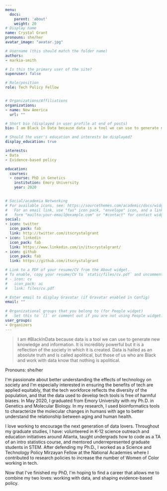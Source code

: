 ```yaml
---
menu:
  docs:
    parent: 'about'
    weight: 20
# Display name
name: Crystal Grant
pronouns: she/her 
avatar_image: "avatar.jpg"

# Username (this should match the folder name)
authors:
- markia-smith

# Is this the primary user of the site?
superuser: false

# Role/position
role: Tech Policy Fellow 


# Organizations/Affiliations
organizations:
- name: New America
  url: ""

# Short bio (displayed in user profile at end of posts)
bio: I am Black In Data because data is a tool we can use to generate new knowledge and information.

# Should the user's education and interests be displayed?
display_education: true

interests:
- Data
- Evidence-based policy

education:
  courses:
  - course: PhD in Genetics  
    institution: Emory University
    year: 2020
  

# Social/academia Networking
# For available icons, see: https://sourcethemes.com/academic/docs/widgets/#icons
#   For an email link, use "fas" icon pack, "envelope" icon, and a link in the
#   form "mailto:your-email@example.com" or "#contact" for contact widget.
social:
- icon: twitter
  icon_pack: fab
  link: http://twitter.com/itscrystalgrant
- icon: linkedin
  icon_pack: fab
  link: https://www.linkedin.com/in/itscrystalgrant/
- icon: github
  icon_pack: fab
  link: https://github.com/itscrystalgrant

# Link to a PDF of your resume/CV from the About widget.
# To enable, copy your resume/CV to `static/files/cv.pdf` and uncomment the lines below.  
# - icon: cv
#   icon_pack: ai
#   link: files/cv.pdf

# Enter email to display Gravatar (if Gravatar enabled in Config)
email: ""
  
# Organizational groups that you belong to (for People widget)
#   Set this to `[]` or comment out if you are not using People widget.  
user_groups:
- Organizers
---
```


> I am #BlackInData because data is a tool we can use to generate new knowledge and information. It is incredibly powerful but it is a reflection of the society in which it is created. Data is hailed as an absolute truth and is called apolitical, but those of us who are Black and work with data know that nothing is apolitical.  

Pronouns: she/her

I'm passionate about better understanding the effects of technology on society and I'm especially interested in ensuring the benefits of tech are applied equitably, that the tech workforce reflects the diversity of the population, and that the data used to develop tech tools is free of harmful biases. In May 2020, I graduated from Emory University with my Ph.D. in Genetics and Molecular Biology. In my research, I used bioinformatics tools to characterize the molecular changes in humans with age to better understand the relationship between aging and human health.

I love working to encourage the next generation of data lovers. Throughout my graduate studies, I have: volunteered in K-12 science outreach and education initiatives around Atlanta, taught undergrads how to code as a TA of an intro statistics course, and mentored underrepresented graduate students in STEM. After defending my Ph.D., I worked as a Science and Technology Policy Mirzayan Fellow at the National Academies where I contributed to research policies to increase the number of Women of Color working in tech.

Now that I've finished my PhD, I'm hoping to find a career that allows me to combine my two loves: working with data, and shaping evidence-based policy.

